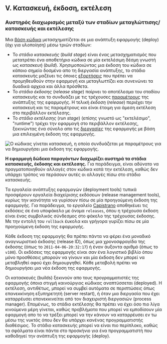 ## V. Κατασκευή, έκδοση, εκτέλεση

### Αυστηρός διαχωρισμός μεταξύ των σταδίων μεταγλώττισης/κατασκευής και εκτέλεσης

Μια [βάση κώδικα](./codebase) μετασχηματίζεται σε μια ανάπτυξη εφαρμογής (deploy) (όχι για υλοποίηση) μέσω τριών σταδίων:

* Το *στάδιο κατασκευής* (*build stage*) είναι ένας μετασχηματισμός που μετατρέπει ένα αποθετήριο κώδικα σε μία εκτελέσιμη δέσμη γνωστή ως *κατασκευή* (*build*).  Χρησιμοποιώντας μια έκδοση του κώδικα σε κάποιο σημείο δοσμένο απο τη διεργασία ανάπτυξης, το στάδιο κατασκευής μαζέυει τις όποιες [εξαρτήσεις](./dependencies) που πρέπει να προμηθευθούν στην εφαρμογή και μεταγλωττίζει και συνενώνει τα δυαδικά αρχεια και άλλα πρόσθετα.
* Το *στάδιο έκδοσης* (*release stage*) παίρνει το αποτέλεσμα του σταδίου κατασκευής και το συνδυάζει με τις τρέχουσες [παραμέτρους](./config) της ανάπτυξης της εφαρμογής.  Η τελική *έκδοση* (*release*) περιέχει την κατασκευή και τις παραμέτρους και είναι έτοιμη για άμεση εκτέλεση στο περιβάλλον εκτέλεσης.
* Το *στάδιο εκτέλεσης* (*run stage*) (επίσης γνωστό ως "εκτελέσιμο", "runtime") τρέχει την εφαρμογή στο περιβάλλον εκτέλεσης, ξεκινώντας ένα σύνολο απο τις [διεργασίες](./processes) της εφαρμογής με βάση μια επιλεγμένη έκδοση της εφαρμογής.

![Ο κώδικας γίνεται κατασκευή, η οποία συνδυάζεται με παραμέτρους για να δημιουργήσει μια έκδοση της εφαρμογής.](/images/release.png)

**Η εφαρμογή δώδεκα παραγόντων διαχωρίζει αυστηρά τα στάδια κατασκευής, έκδοσης και εκτέλεσης.**  Για παράδειγμα, είναι αδύνατο να πραγματοποιηθούν αλλαγές στον κώδικα κατά την εκτέλεση, καθώς δεν υπάρχει τρόπος να περάσουν αυτές οι αλλαγές πίσω στο στάδιο κατασκευής.

Τα εργαλεία ανάπτυξης εφαρμογών (deployment tools) τυπικά προσφέρουν εργαλεία διαχείρισης εκδόσεων (release management tools), κυρίως την ικανότητα να γυρίσουν πίσω σε μία προηγούμενη έκδοση της εφαρμογής.  Για παράδειγμα, το εργαλείο [Capistrano](https://github.com/capistrano/capistrano/wiki) αποθηκέυει τις εκδόσεις σε ένα υποφάκελο με όνομα `releases`, όπου η τρέχουσα έκδοση είναι ένας συμβολικός σύνδεσμος στο φάκελο της τρέχουσας έκδοσης.  Με την εντολή του `rollback` έυκολα και γρήγορα γυρίζει πίσω σε μία προηγούμενη έκδοση της εφαρμογής.

Κάθε έκδοση της εφαρμογής θα πρέπει πάντα να φέρει ένα μοναδικό αναγνωριστικό έκδοσης (release ID), όπως μια χρονοσφραγίδα της έκδοσης (όπως το `2011-04-06-20:32:17`) ή έναν άυξοντα αριθμό (όπως το `v100`).  Οι εκδόσεις της εφαρμογής είναι σαν ένα λογιστικό βιβλίο όπου μόνο προσθέσεις μπορούν να γίνουν και μία έκδοση δεν μπορεί να μεταβληθεί αφού έχει δημιουργηθεί.  Κάθε μεταβολή πρέπει να δημιουργήσει μια νέα έκδοση της εφαρμογής.

Οι κατασκευές (builds) ξεκινούν απο τους προγραμματιστές της εφαρμογής όποια στιγμή καινούργιος κώδικας αναπτύσσεται (deployed).  Η εκτέλεση, αντιθέτως, μπορεί να συμβεί αυτόματα σε περιπτώσεις όπως επανεκκίνηση εξυπηρετητή (server restart), ή όταν μια διεργασία που έχει καταρρέυσει επανεκκινείται από τον διαχειριστή διεργασιών (process manager).  Επομένως, το στάδιο εκτέλεσης θα πρέπει να έχει όσο πιο λίγα κινούμενα μέρη γίνεται, καθώς προβλήματα που μπορεί να εμποδίσουν μία εφαρμογή απο το να τρέξει μπορεί να την κάνουν να καταρρέυσει εν τω μέσω της νυκτός όπου δεν θα υπάρχει κανένας προγραμματιστής διαθέσιμος.  Το στάδιο κατασκευής μπορεί να είναι πιο περίπλοκο, καθώς τα σφάλματα είναι πάντα στο προσκήνιο για ένα προγραμματιστή που καθοδηγεί την ανάπτυξη της εφαρμογής (deploy).

